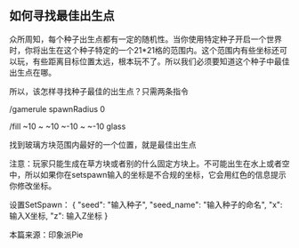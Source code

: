 ## 如何寻找最佳出生点
众所周知，每个种子出生点都有一定的随机性。当你使用特定种子开启一个世界时，你将出生在这个种子特定的一个21*21格的范围内。这个范围内有些坐标还可以玩，有些距离目标位置太远，根本玩不了。所以我们必须要知道这个种子中最佳出生点在哪。

所以，该怎样寻找种子最佳的出生点？只需两条指令

/gamerule spawnRadius 0

/fill ~10 ~ ~10 ~-10 ~ ~-10 glass

找到玻璃方块范围内最好的一个位置，就是最佳出生点

注意：玩家只能生成在草方块或者别的什么固定方块上。不可能出生在水上或者空中，所以如果你在setspawn输入的坐标是不合规的坐标，它会用红色的信息提示你修改坐标。



设置SetSpawn： { "seed": "输入种子", "seed_name": "输入种子的命名", "x": 输入X坐标, "z": 输入Z坐标 }   


本篇来源：印象派Pie
